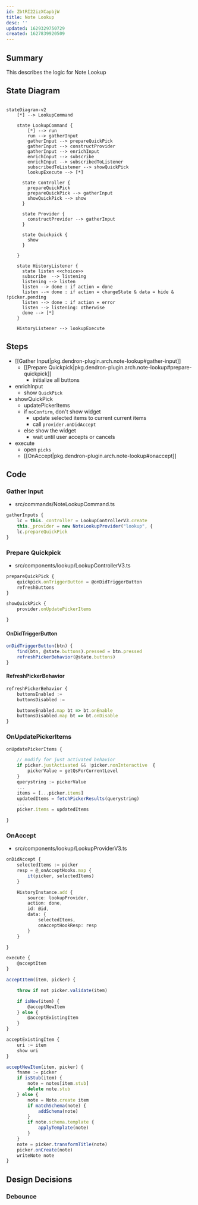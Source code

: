 ```yaml
---
id: ZbtRI22izXCapbjW
title: Note Lookup
desc: ''
updated: 1629329750729
created: 1627839920509
---
```


## Summary

This describes the logic for Note Lookup

## State Diagram

```mermaid

stateDiagram-v2
    [*] --> LookupCommand

    state LookupCommand {
        [*] --> run
        run --> gatherInput
        gatherInput --> prepareQuickPick
        gatherInput --> constructProvider
        gatherInput --> enrichInput
        enrichInput --> subscribe
        enrichInput --> subscribedToListener
        subscribedToListener --> showQuickPick
        lookupExecute --> [*]

      state Controller {
        prepareQuickPick
        prepareQuickPick --> gatherInput
        showQuickPick --> show
      }

      state Provider {
        constructProvider --> gatherInput
      }

      state Quickpick {
        show
      }

    }

    state HistoryListener {
      state listen <<choice>>
      subscribe  --> listening
      listening --> listen
      listen --> done : if action = done
      listen --> done : if action = changeState & data = hide & !picker.pending
      listen --> done : if action = error
      listen --> listening: otherwise
      done --> [*]
    }

    HistoryListener --> lookupExecute
```


## Steps
- [[Gather Input|pkg.dendron-plugin.arch.note-lookup#gather-input]]
  - [[Prepare Quickpick|pkg.dendron-plugin.arch.note-lookup#prepare-quickpick]]
    - initialize all buttons
- enrichInput
  - show `QuickPick`
- showQuickPick
  - updatePickerItems
  - if `noConfirm`, don't show widget
    - update selected items to current current items
    - call `provider.onDidAccept`
  - else show the widget
    - wait until user accepts or cancels
- execute
  - open `picks`
  - [[OnAccept|pkg.dendron-plugin.arch.note-lookup#onaccept]]


## Code

### Gather Input
- src/commands/NoteLookupCommand.ts
```ts
gatherInputs {
    lc = this._controller = LookupControllerV3.create
    this._provider = new NoteLookupProvider("lookup", {
    lc.prepareQuickPick
}
```

### Prepare Quickpick
- src/components/lookup/LookupControllerV3.ts

```ts
prepareQuickPick {
    quickpick.onTriggerButton = @onDidTriggerButton
    refreshButtons
}

showQuickPick {
    provider.onUpdatePickerItems 

}
```

#### OnDidTriggerButton
```ts
onDidTriggerButton(btn) {
    find(btn, @state.buttons).pressed = btn.pressed
    refreshPickerBehavior(@state.buttons)
}
```

#### RefreshPickerBehavior
```ts
refreshPickerBehavior {
    buttonsEnabled :=
    buttonsDisabled :=

    buttonsEnabled.map bt => bt.onEnable
    buttonsDisabled.map bt => bt.onDisable
}
```

### OnUpdatePickerItems

```ts
onUpdatePickerItems {

    // modify for just activated behavior
    if picker.justActivated && !picker.nonInteractive  {
        pickerValue = getQsForCurrentLevel
    }
    querystring := pickerValue
    ...
    items = [...picker.items]
    updatedItems = fetchPickerResults(querystring)
    ...
    picker.items = updatedItems

}

```

### OnAccept
- src/components/lookup/LookupProviderV3.ts
```ts
onDidAccept {
    selectedItems := picker
    resp = @_onAcceptHooks.map {
        it(picker, selectedItems)
    }

    HistoryInstance.add {
        source: lookupProvider,
        action: done,
        id: @id,
        data: {
            selectedItems,
            onAcceptHookResp: resp
        }
    }

}
```


```ts
execute {
    @acceptItem
}

acceptItem(item, picker) {

    throw if not picker.validate(item)

    if isNew(item) {
        @acceptNewItem
    } else {
        @acceptExistingItem
    }
}

acceptExistingItem {
    uri := item
    show uri
}

acceptNewItem(item, picker) {
    fname := picker
    if isStub(item) {
        note = notes[item.stub]
        delete note.stub
    } else {
        note = Note.create item
        if matchSchema(note) {
            addSchema(note)
        }
        if note.schema.template {
            applyTemplate(note)
        }
    }
    note = picker.transformTitle(note)
    picker.onCreate(note)
    writeNote note
}

```

## Design Decisions

### Debounce
